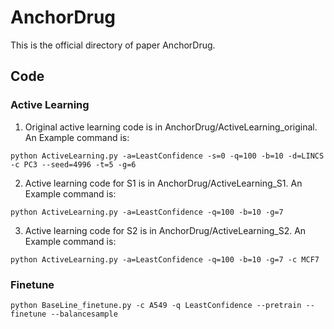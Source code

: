# AnchorDrug
This is the official directory of paper AnchorDrug.

## Code

### Active Learning
1. Original active learning code is in AnchorDrug/ActiveLearning_original. An Example command is:

`python ActiveLearning.py -a=LeastConfidence -s=0 -q=100 -b=10 -d=LINCS -c PC3 --seed=4996 -t=5 -g=6`

2. Active learning code for S1 is in AnchorDrug/ActiveLearning_S1. An Example command is:

`python ActiveLearning.py -a=LeastConfidence -q=100 -b=10 -g=7`

3. Active learning code for S2 is in AnchorDrug/ActiveLearning_S2. An Example command is:

`python ActiveLearning.py -a=LeastConfidence -q=100 -b=10 -g=7 -c MCF7`

### Finetune
`python BaseLine_finetune.py -c A549 -q LeastConfidence --pretrain --finetune --balancesample`
